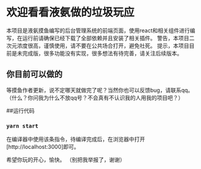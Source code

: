 # 欢迎看看液氨做的垃圾玩应

本项目是液氨摸鱼编写的后台管理系统的前端页面，使用react和相关组件进行编写，在运行前请确保已经下载了全部依赖并且安装了相关插件。
警告，本项目二次元浓度很高，谨慎使用，请不要在公共场合打开，避免社死。
提示，本项目目前是未完成版，很多功能没有实现，很多想法有待完善，请关注后续版本。

## 你目前可以做的

等摸鱼作者更新，说不定哪天就做完了呢？当然你也可以反馈bug，请联系qq。
（什么？你问我为什么不放qq号？不会真有不认识我的人用我的项目吧？）

##运行代码
### `yarn start`

在编译器中使用该条指令，待编译完成后，在浏览器中打开[http://localhost:3000]即可。

希望你玩的开心，愉快。
（别把我举报了，谢谢）
